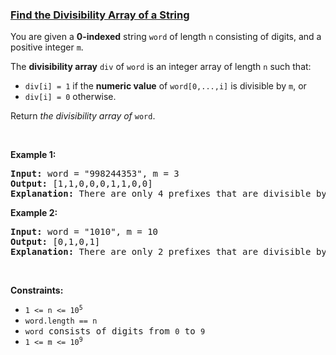 ### [Find the Divisibility Array of a String](https://leetcode.com/problems/find-the-divisibility-array-of-a-string)

<p>You are given a <strong>0-indexed</strong> string <code>word</code> of length <code>n</code>&nbsp;consisting of digits, and a positive integer&nbsp;<code>m</code>.</p>

<p>The <strong>divisibility array</strong> <code>div</code> of <code>word</code> is an integer array of length <code>n</code> such that:</p>

<ul>
	<li><code>div[i] = 1</code> if the&nbsp;<strong>numeric value</strong>&nbsp;of&nbsp;<code>word[0,...,i]</code> is divisible by <code>m</code>, or</li>
	<li><code>div[i] = 0</code> otherwise.</li>
</ul>

<p>Return<em> the divisibility array of</em><em> </em><code>word</code>.</p>

<p>&nbsp;</p>
<p><strong class="example">Example 1:</strong></p>

<pre>
<strong>Input:</strong> word = &quot;998244353&quot;, m = 3
<strong>Output:</strong> [1,1,0,0,0,1,1,0,0]
<strong>Explanation:</strong> There are only 4 prefixes that are divisible by 3: &quot;9&quot;, &quot;99&quot;, &quot;998244&quot;, and &quot;9982443&quot;.
</pre>

<p><strong class="example">Example 2:</strong></p>

<pre>
<strong>Input:</strong> word = &quot;1010&quot;, m = 10
<strong>Output:</strong> [0,1,0,1]
<strong>Explanation:</strong> There are only 2 prefixes that are divisible by 10: &quot;10&quot;, and &quot;1010&quot;.
</pre>

<p>&nbsp;</p>
<p><strong>Constraints:</strong></p>

<ul>
	<li><code>1 &lt;= n &lt;= 10<sup>5</sup></code></li>
	<li><code><font face="monospace">word.length == n</font></code></li>
	<li><code><font face="monospace">word</font></code><font face="monospace"> consists of digits from <code>0</code>&nbsp;to <code>9</code></font></li>
	<li><code><font face="monospace">1 &lt;= m &lt;= 10<sup>9</sup></font></code></li>
</ul>
